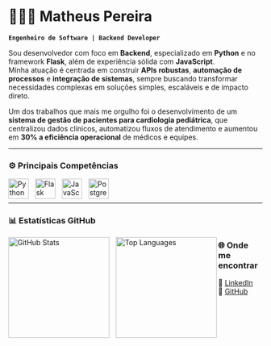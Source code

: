 # 👨🏻‍💻 Matheus Pereira

**`Engenheiro de Software | Backend Developer`**

Sou desenvolvedor com foco em **Backend**, especializado em **Python** e no framework **Flask**, além de experiência sólida com **JavaScript**.  
Minha atuação é centrada em construir **APIs robustas**, **automação de processos** e **integração de sistemas**, sempre buscando transformar necessidades complexas em soluções simples, escaláveis e de impacto direto.  

Um dos trabalhos que mais me orgulho foi o desenvolvimento de um **sistema de gestão de pacientes para cardiologia pediátrica**, que centralizou dados clínicos, automatizou fluxos de atendimento e aumentou em **30% a eficiência operacional** de médicos e equipes.  

---

### ⚙️ Principais Competências

<img 
    align="left" 
    alt="Python" 
    title="Python" 
    width="40px" 
    style="padding-right: 10px;" 
    src="https://cdn.jsdelivr.net/gh/devicons/devicon/icons/python/python-original.svg" 
/>
<img 
    align="left" 
    alt="Flask" 
    title="Flask" 
    width="40px" 
    style="padding-right: 10px;" 
    src="https://cdn.jsdelivr.net/gh/devicons/devicon/icons/flask/flask-original.svg" 
/>
<img 
    align="left" 
    alt="JavaScript" 
    title="JavaScript" 
    width="40px" 
    style="padding-right: 10px;" 
    src="https://cdn.jsdelivr.net/gh/devicons/devicon/icons/javascript/javascript-original.svg" 
/>
<img 
    align="left" 
    alt="PostgreSQL" 
    title="PostgreSQL" 
    width="40px" 
    style="padding-right: 10px;" 
    src="https://cdn.jsdelivr.net/gh/devicons/devicon/icons/postgresql/postgresql-original.svg" 
/>

<br/>
<br/>

---

### 📊 Estatísticas GitHub

<p>
  <img 
    align="left" 
    alt="GitHub Stats" 
    height="200" 
    style="padding-right: 10px;" 
    src="https://github-readme-stats.vercel.app/api?username=MCTHIAS&show_icons=true&theme=tokyonight&include_all_commits=true&locale=pt-br" 
  />

  <img 
      align="left" 
      alt="Top Languages" 
      height="200" 
      src="https://github-readme-stats.vercel.app/api/top-langs/?username=MCTHIAS&theme=tokyonight&layout=compact&custom_title=Tecnologias&langs_count=9" 
  />
</p>

### 🌐 Onde me encontrar
📌 [LinkedIn](https://www.linkedin.com/in/mcthias)  
📌 [GitHub](https://github.com/MCTHIAS)
